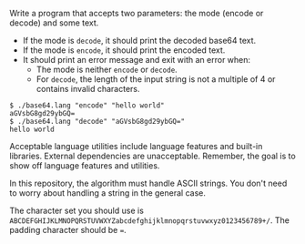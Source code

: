 Write a program that accepts two parameters: the mode (encode or decode) and
some text.

- If the mode is `decode`, it should print the decoded base64 text.
- If the mode is `encode`, it should print the encoded text.
- It should print an error message and exit with an error when:
  - The mode is neither `encode` or `decode`.
  - For `decode`, the length of the input string is not a multiple of 4 or contains invalid characters.

```console
$ ./base64.lang "encode" "hello world"
aGVsbG8gd29ybGQ=
$ ./base64.lang "decode" "aGVsbG8gd29ybGQ="
hello world
```

Acceptable language utilities include language features and built-in libraries.
External dependencies are unacceptable. Remember, the goal is to show off
language features and utilities.

In this repository, the algorithm must handle ASCII strings. You don't need to
worry about handling a string in the general case.

The character set you should use is `ABCDEFGHIJKLMNOPQRSTUVWXYZabcdefghijklmnopqrstuvwxyz0123456789+/`.
The padding character should be `=`.
